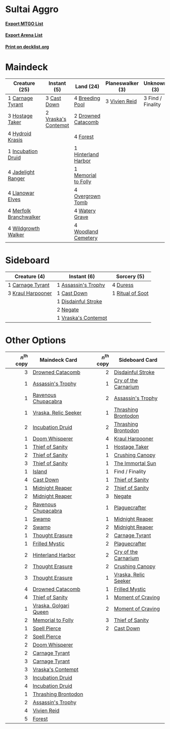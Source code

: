 # Sultai Aggro

#### [Export MTGO List](../collection/Sultai%20Aggro/Sultai%20Aggro.txt)
#### [Export Arena List](../collection/Sultai%20Aggro/Sultai%20Aggro_arena.txt)
#### [Print on decklist.org](http://decklist.org/?deckmain=4%09Breeding%20Pool%0A1%09Carnage%20Tyrant%0A3%09Cast%20Down%0A2%09Drowned%20Catacomb%0A3%09Find%20/%20Finality%0A4%09Forest%0A1%09Hinterland%20Harbor%0A3%09Hostage%20Taker%0A4%09Hydroid%20Krasis%0A1%09Incubation%20Druid%0A4%09Jadelight%20Ranger%0A4%09Llanowar%20Elves%0A1%09Memorial%20to%20Folly%0A4%09Merfolk%20Branchwalker%0A4%09Overgrown%20Tomb%0A3%09Vivien%20Reid%0A2%09Vraska's%20Contempt%0A4%09Watery%20Grave%0A4%09Wildgrowth%20Walker%0A4%09Woodland%20Cemetery&deckside=1%09Assassin's%20Trophy%0A1%09Carnage%20Tyrant%0A1%09Cast%20Down%0A1%09Disdainful%20Stroke%0A4%09Duress%0A3%09Kraul%20Harpooner%0A2%09Negate%0A1%09Ritual%20of%20Soot%0A1%09Vraska's%20Contempt)
# Maindeck

|                                          Creature (25)                                          |                                         Instant (5)                                          |                                          Land (24)                                           |                                    Planeswalker (3)                                    |   Unknown (3)   |
|-------------------------------------------------------------------------------------------------|----------------------------------------------------------------------------------------------|----------------------------------------------------------------------------------------------|----------------------------------------------------------------------------------------|-----------------|
|1 [Carnage Tyrant](http://gatherer.wizards.com/Pages/Card/Details.aspx?multiverseid=435334)      |3 [Cast Down](http://gatherer.wizards.com/Pages/Card/Details.aspx?multiverseid=442969)        |4 [Breeding Pool](http://gatherer.wizards.com/Pages/Card/Details.aspx?multiverseid=97088)     |3 [Vivien Reid](http://gatherer.wizards.com/Pages/Card/Details.aspx?multiverseid=447344)|3 Find / Finality|
|3 [Hostage Taker](http://gatherer.wizards.com/Pages/Card/Details.aspx?multiverseid=435379)       |2 [Vraska's Contempt](http://gatherer.wizards.com/Pages/Card/Details.aspx?multiverseid=435283)|2 [Drowned Catacomb](http://gatherer.wizards.com/Pages/Card/Details.aspx?multiverseid=430633) |                                                                                        |                 |
|4 [Hydroid Krasis](http://gatherer.wizards.com/Pages/Card/Details.aspx?multiverseid=457327)      |                                                                                              |4 [Forest](http://gatherer.wizards.com/Pages/Card/Details.aspx?multiverseid=439860)           |                                                                                        |                 |
|1 [Incubation Druid](http://gatherer.wizards.com/Pages/Card/Details.aspx?multiverseid=457275)    |                                                                                              |1 [Hinterland Harbor](http://gatherer.wizards.com/Pages/Card/Details.aspx?multiverseid=443128)|                                                                                        |                 |
|4 [Jadelight Ranger](http://gatherer.wizards.com/Pages/Card/Details.aspx?multiverseid=439793)    |                                                                                              |1 [Memorial to Folly](http://gatherer.wizards.com/Pages/Card/Details.aspx?multiverseid=443130)|                                                                                        |                 |
|4 [Llanowar Elves](http://gatherer.wizards.com/Pages/Card/Details.aspx?multiverseid=129626)      |                                                                                              |4 [Overgrown Tomb](http://gatherer.wizards.com/Pages/Card/Details.aspx?multiverseid=405103)   |                                                                                        |                 |
|4 [Merfolk Branchwalker](http://gatherer.wizards.com/Pages/Card/Details.aspx?multiverseid=435353)|                                                                                              |4 [Watery Grave](http://gatherer.wizards.com/Pages/Card/Details.aspx?multiverseid=405114)     |                                                                                        |                 |
|4 [Wildgrowth Walker](http://gatherer.wizards.com/Pages/Card/Details.aspx?multiverseid=435372)   |                                                                                              |4 [Woodland Cemetery](http://gatherer.wizards.com/Pages/Card/Details.aspx?multiverseid=443136)|                                                                                        |                 |


# Sideboard

|                                        Creature (4)                                        |                                         Instant (6)                                          |                                        Sorcery (5)                                        |
|--------------------------------------------------------------------------------------------|----------------------------------------------------------------------------------------------|-------------------------------------------------------------------------------------------|
|1 [Carnage Tyrant](http://gatherer.wizards.com/Pages/Card/Details.aspx?multiverseid=435334) |1 [Assassin's Trophy](http://gatherer.wizards.com/Pages/Card/Details.aspx?multiverseid=452902)|4 [Duress](http://gatherer.wizards.com/Pages/Card/Details.aspx?multiverseid=14557)         |
|3 [Kraul Harpooner](http://gatherer.wizards.com/Pages/Card/Details.aspx?multiverseid=452886)|1 [Cast Down](http://gatherer.wizards.com/Pages/Card/Details.aspx?multiverseid=442969)        |1 [Ritual of Soot](http://gatherer.wizards.com/Pages/Card/Details.aspx?multiverseid=452834)|
|                                                                                            |1 [Disdainful Stroke](http://gatherer.wizards.com/Pages/Card/Details.aspx?multiverseid=420705)|                                                                                           |
|                                                                                            |2 [Negate](http://gatherer.wizards.com/Pages/Card/Details.aspx?multiverseid=423707)           |                                                                                           |
|                                                                                            |1 [Vraska's Contempt](http://gatherer.wizards.com/Pages/Card/Details.aspx?multiverseid=435283)|                                                                                           |


# Other Options

|*n*<sup>th</sup> copy|                                         Maindeck Card                                          |*n*<sup>th</sup> copy|                                        Sideboard Card                                         |
|--------------------:|------------------------------------------------------------------------------------------------|--------------------:|-----------------------------------------------------------------------------------------------|
|                    3|[Drowned Catacomb](http://gatherer.wizards.com/Pages/Card/Details.aspx?multiverseid=430633)     |                    2|[Disdainful Stroke](http://gatherer.wizards.com/Pages/Card/Details.aspx?multiverseid=420705)   |
|                    1|[Assassin's Trophy](http://gatherer.wizards.com/Pages/Card/Details.aspx?multiverseid=452902)    |                    1|[Cry of the Carnarium](http://gatherer.wizards.com/Pages/Card/Details.aspx?multiverseid=457214)|
|                    1|[Ravenous Chupacabra](http://gatherer.wizards.com/Pages/Card/Details.aspx?multiverseid=442093)  |                    2|[Assassin's Trophy](http://gatherer.wizards.com/Pages/Card/Details.aspx?multiverseid=452902)   |
|                    1|[Vraska, Relic Seeker](http://gatherer.wizards.com/Pages/Card/Details.aspx?multiverseid=435388) |                    1|[Thrashing Brontodon](http://gatherer.wizards.com/Pages/Card/Details.aspx?multiverseid=456570) |
|                    2|[Incubation Druid](http://gatherer.wizards.com/Pages/Card/Details.aspx?multiverseid=457275)     |                    2|[Thrashing Brontodon](http://gatherer.wizards.com/Pages/Card/Details.aspx?multiverseid=456570) |
|                    1|[Doom Whisperer](http://gatherer.wizards.com/Pages/Card/Details.aspx?multiverseid=452819)       |                    4|[Kraul Harpooner](http://gatherer.wizards.com/Pages/Card/Details.aspx?multiverseid=452886)     |
|                    1|[Thief of Sanity](http://gatherer.wizards.com/Pages/Card/Details.aspx?multiverseid=452955)      |                    1|[Hostage Taker](http://gatherer.wizards.com/Pages/Card/Details.aspx?multiverseid=435379)       |
|                    2|[Thief of Sanity](http://gatherer.wizards.com/Pages/Card/Details.aspx?multiverseid=452955)      |                    1|[Crushing Canopy](http://gatherer.wizards.com/Pages/Card/Details.aspx?multiverseid=452876)     |
|                    3|[Thief of Sanity](http://gatherer.wizards.com/Pages/Card/Details.aspx?multiverseid=452955)      |                    1|[The Immortal Sun](http://gatherer.wizards.com/Pages/Card/Details.aspx?multiverseid=439844)    |
|                    1|[Island](http://gatherer.wizards.com/Pages/Card/Details.aspx?multiverseid=439857)               |                    1|Find / Finality                                                                                |
|                    4|[Cast Down](http://gatherer.wizards.com/Pages/Card/Details.aspx?multiverseid=442969)            |                    1|[Thief of Sanity](http://gatherer.wizards.com/Pages/Card/Details.aspx?multiverseid=452955)     |
|                    1|[Midnight Reaper](http://gatherer.wizards.com/Pages/Card/Details.aspx?multiverseid=452827)      |                    2|[Thief of Sanity](http://gatherer.wizards.com/Pages/Card/Details.aspx?multiverseid=452955)     |
|                    2|[Midnight Reaper](http://gatherer.wizards.com/Pages/Card/Details.aspx?multiverseid=452827)      |                    3|[Negate](http://gatherer.wizards.com/Pages/Card/Details.aspx?multiverseid=423707)              |
|                    2|[Ravenous Chupacabra](http://gatherer.wizards.com/Pages/Card/Details.aspx?multiverseid=442093)  |                    1|[Plaguecrafter](http://gatherer.wizards.com/Pages/Card/Details.aspx?multiverseid=452832)       |
|                    1|[Swamp](http://gatherer.wizards.com/Pages/Card/Details.aspx?multiverseid=439858)                |                    1|[Midnight Reaper](http://gatherer.wizards.com/Pages/Card/Details.aspx?multiverseid=452827)     |
|                    2|[Swamp](http://gatherer.wizards.com/Pages/Card/Details.aspx?multiverseid=439858)                |                    2|[Midnight Reaper](http://gatherer.wizards.com/Pages/Card/Details.aspx?multiverseid=452827)     |
|                    1|[Thought Erasure](http://gatherer.wizards.com/Pages/Card/Details.aspx?multiverseid=452956)      |                    2|[Carnage Tyrant](http://gatherer.wizards.com/Pages/Card/Details.aspx?multiverseid=435334)      |
|                    1|[Frilled Mystic](http://gatherer.wizards.com/Pages/Card/Details.aspx?multiverseid=457318)       |                    2|[Plaguecrafter](http://gatherer.wizards.com/Pages/Card/Details.aspx?multiverseid=452832)       |
|                    2|[Hinterland Harbor](http://gatherer.wizards.com/Pages/Card/Details.aspx?multiverseid=443128)    |                    2|[Cry of the Carnarium](http://gatherer.wizards.com/Pages/Card/Details.aspx?multiverseid=457214)|
|                    2|[Thought Erasure](http://gatherer.wizards.com/Pages/Card/Details.aspx?multiverseid=452956)      |                    2|[Crushing Canopy](http://gatherer.wizards.com/Pages/Card/Details.aspx?multiverseid=452876)     |
|                    3|[Thought Erasure](http://gatherer.wizards.com/Pages/Card/Details.aspx?multiverseid=452956)      |                    1|[Vraska, Relic Seeker](http://gatherer.wizards.com/Pages/Card/Details.aspx?multiverseid=435388)|
|                    4|[Drowned Catacomb](http://gatherer.wizards.com/Pages/Card/Details.aspx?multiverseid=430633)     |                    1|[Frilled Mystic](http://gatherer.wizards.com/Pages/Card/Details.aspx?multiverseid=457318)      |
|                    4|[Thief of Sanity](http://gatherer.wizards.com/Pages/Card/Details.aspx?multiverseid=452955)      |                    1|[Moment of Craving](http://gatherer.wizards.com/Pages/Card/Details.aspx?multiverseid=439736)   |
|                    1|[Vraska, Golgari Queen](http://gatherer.wizards.com/Pages/Card/Details.aspx?multiverseid=452963)|                    2|[Moment of Craving](http://gatherer.wizards.com/Pages/Card/Details.aspx?multiverseid=439736)   |
|                    2|[Memorial to Folly](http://gatherer.wizards.com/Pages/Card/Details.aspx?multiverseid=443130)    |                    3|[Thief of Sanity](http://gatherer.wizards.com/Pages/Card/Details.aspx?multiverseid=452955)     |
|                    1|[Spell Pierce](http://gatherer.wizards.com/Pages/Card/Details.aspx?multiverseid=425876)         |                    2|[Cast Down](http://gatherer.wizards.com/Pages/Card/Details.aspx?multiverseid=442969)           |
|                    2|[Spell Pierce](http://gatherer.wizards.com/Pages/Card/Details.aspx?multiverseid=425876)         |                     |                                                                                               |
|                    2|[Doom Whisperer](http://gatherer.wizards.com/Pages/Card/Details.aspx?multiverseid=452819)       |                     |                                                                                               |
|                    2|[Carnage Tyrant](http://gatherer.wizards.com/Pages/Card/Details.aspx?multiverseid=435334)       |                     |                                                                                               |
|                    3|[Carnage Tyrant](http://gatherer.wizards.com/Pages/Card/Details.aspx?multiverseid=435334)       |                     |                                                                                               |
|                    3|[Vraska's Contempt](http://gatherer.wizards.com/Pages/Card/Details.aspx?multiverseid=435283)    |                     |                                                                                               |
|                    3|[Incubation Druid](http://gatherer.wizards.com/Pages/Card/Details.aspx?multiverseid=457275)     |                     |                                                                                               |
|                    4|[Incubation Druid](http://gatherer.wizards.com/Pages/Card/Details.aspx?multiverseid=457275)     |                     |                                                                                               |
|                    1|[Thrashing Brontodon](http://gatherer.wizards.com/Pages/Card/Details.aspx?multiverseid=456570)  |                     |                                                                                               |
|                    2|[Assassin's Trophy](http://gatherer.wizards.com/Pages/Card/Details.aspx?multiverseid=452902)    |                     |                                                                                               |
|                    4|[Vivien Reid](http://gatherer.wizards.com/Pages/Card/Details.aspx?multiverseid=447344)          |                     |                                                                                               |
|                    5|[Forest](http://gatherer.wizards.com/Pages/Card/Details.aspx?multiverseid=439860)               |                     |                                                                                               |

